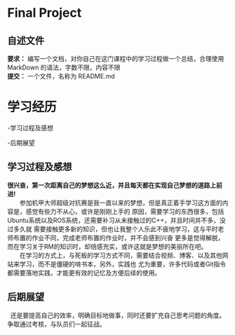 # Final Project

## 自述文件

**要求：** 编写一个文档，对你自己在这门课程中的学习过程做一个总结，合理使用 MarkDown 的语法，字数不限，内容不限  
**提交：** 一个文件，名称为 README.md

学习经历
 ======
-学习过程及感想

-后期展望

 学习过程及感想   
-----
 **很兴奋，第一次距离自己的梦想这么近，并且每天都在实现自己梦想的道路上前进!**   
&ensp;&ensp;&ensp;&ensp;参加机甲大师超级对抗赛是我一直以来的梦想，但是真正着手学习这方面的内容是，感觉有些力不从心，或许是刚刚上手的
原因，需要学习的东西很多，包括Ubuntu系统以及ROS系统，还需要补习从未接触过的C&#43;&#43;，并且时间并不多，没过多久就
需要接触更多新的知识，但也让我整个人乐此不疲地学习，这与平时老师布置的作业不同，完成老师布置的作业时，并不会感到兴奋
更多是觉得解脱，而在学习关于RM的知识时，却倍感充实，或许这就是梦想的美丽所在吧。     
&ensp;&ensp;&ensp;&ensp;在学习的方式上，与死板的学习方式不同，需要结合视频、博客、以及其他网站来学习，而不是僵硬的啃书本，另外，实践也
尤为重要，许多代码或者Git指令都需要落地实践，才能更有效的记忆及方便后续的使用。

后期展望
-------
&ensp;还是要提高自己的效率，明确目标地做事，同时还要扩充自己思考问题的角度。争取通过考核，与队员们一起征战。
